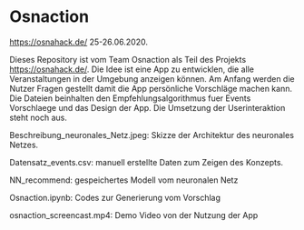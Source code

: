 # Osnaction
https://osnahack.de/ 25-26.06.2020.

Dieses Repository ist vom Team Osnaction als Teil des Projekts https://osnahack.de/. 
Die Idee ist eine App zu entwicklen, die alle Veranstaltungen in der Umgebung anzeigen können. Am Anfang werden die Nutzer Fragen gestellt damit die App persönliche Vorschläge machen kann.
Die Dateien beinhalten den Empfehlungsalgorithmus fuer Events Vorschlaege und das Design der App. Die Umsetzung der Userinteraktion steht noch aus.

Beschreibung_neuronales_Netz.jpeg: Skizze der Architektur des neuronales Netzes.

Datensatz_events.csv: manuell erstellte Daten zum Zeigen des Konzepts.

NN_recommend: gespeichertes Modell vom neuronalen Netz

Osnaction.ipynb: Codes zur Generierung vom Vorschlag

osnaction_screencast.mp4: Demo Video von der Nutzung der App
